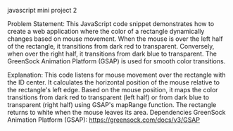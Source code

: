 javascript mini project 2 

Problem Statement:
This JavaScript code snippet demonstrates how to create a web application where the color of a rectangle dynamically changes based on mouse movement. When the mouse is over the left half of the rectangle, it transitions from dark red to transparent. Conversely, when over the right half, it transitions from dark blue to transparent. The GreenSock Animation Platform (GSAP) is used for smooth color transitions.

Explanation:
This code listens for mouse movement over the rectangle with the ID center.
It calculates the horizontal position of the mouse relative to the rectangle's left edge.
Based on the mouse position, it maps the color transitions from dark red to transparent (left half) or from dark blue to transparent (right half) using GSAP's mapRange function.
The rectangle returns to white when the mouse leaves its area.
Dependencies
GreenSock Animation Platform (GSAP): https://greensock.com/docs/v3/GSAP
